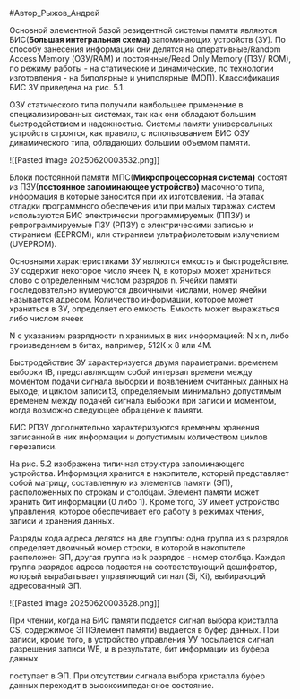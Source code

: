 
#Автор_Рыжов_Андрей 

Основной элементной базой резидентной системы памяти являются БИС(**Большая интегральная схема)** запоминающих устройств (ЗУ). По способу занесения информации они делятся на оперативные/Random Access Memory (ОЗУ/RAM) и постоянные/Read Only Memory (ПЗУ/ ROM), по режиму работы - на статические и динамические, по технологии изготовления - на биполярные и униполярные (МОП). Классификация БИС ЗУ приведена на рис. 5.1.

ОЗУ статического типа получили наибольшее применение в специализированных системах, так как они обладают большим быстродействием и надежностью. Системы памяти универсальных устройств строятся, как правило, с использованием БИС ОЗУ динамического типа, обладающих большим объемом памяти.

![[Pasted image 20250620003532.png]]

Блоки постоянной памяти МПС(**Микропроцессорная система)** состоят из ПЗУ(**постоянное запоминающее устройство)** масочного типа, информация в которые заносится при их изготовлении. На этапах отладки программного обеспечения или при малых тиражах систем используются БИС электрически программируемых (ППЗУ) и репрограммируемые ПЗУ (РПЗУ) с электрическими записью и стиранием (EEPROM), или стиранием ультрафиолетовым излучением (UVEPROM).

Основными характеристиками ЗУ являются емкость и быстродействие. ЗУ содержит некоторое число ячеек N, в которых может храниться слово с определенным числом разрядов n. Ячейки памяти последовательно нумеруются двоичными числами, номер ячейки называется адресом. Количество информации, которое может храниться в ЗУ, определяет его емкость. Емкость может выражаться либо числом ячеек

N с указанием разрядности n хранимых в них информацией: N x n, либо произведением в битах, например, 512К х 8 или 4М.

Быстродействие ЗУ характеризуется двумя параметрами: временем выборки tВ, представляющим собой интервал времени между моментом подачи сигнала выборки и появлением считанных данных на выходе; и циклом записи tЗ, определяемым минимально допустимым временем между подачей сигнала выборки при записи и моментом, когда возможно следующее обращение к памяти.

БИС РПЗУ дополнительно характеризуются временем хранения записанной в них информации и допустимым количеством циклов перезаписи.

На рис. 5.2 изображена типичная структура запоминающего устройства. Информация хранится в накопителе, который представляет собой матрицу, составленную из элементов памяти (ЭП), расположенных по строкам и столбцам. Элемент памяти может хранить бит информации (0 либо 1). Кроме того, ЗУ имеет устройство управления, которое обеспечивает его работу в режимах чтения, записи и хранения данных.

Разряды кода адреса делятся на две группы: одна группа из s разрядов определяет двоичный номер строки, в которой в накопителе расположен ЭП, другая группа из k разрядов - номер столбца. Каждая группа разрядов адреса подается на соответствующий дешифратор, который вырабатывает управляющий сигнал (Si, Ki), выбирающий адресованный ЭП.

![[Pasted image 20250620003628.png]]

При чтении, когда на БИС памяти подается сигнал выбора кристалла CS, содержимое ЭП(Элемент памяти) выдается в буфер данных. При записи, кроме того, в устройство управления УУ посылается сигнал разрешения записи WE, и в результате, бит информации из буфера данных

поступает в ЭП. При отсутствии сигнала выбора кристалла буфер данных переходит в высокоимпедансное состояние.